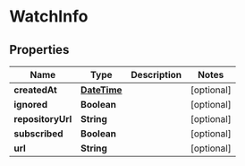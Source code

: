 
# WatchInfo

## Properties
Name | Type | Description | Notes
------------ | ------------- | ------------- | -------------
**createdAt** | [**DateTime**](DateTime.md) |  |  [optional]
**ignored** | **Boolean** |  |  [optional]
**repositoryUrl** | **String** |  |  [optional]
**subscribed** | **Boolean** |  |  [optional]
**url** | **String** |  |  [optional]



